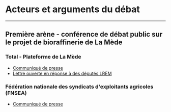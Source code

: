 # Acteurs et arguments du débat
-------------------------------

## Première arène - conférence de débat public sur le projet de bioraffinerie de La Mède

### Total - Plateforme de La Mède
- [Communiqué de presse](https://www.lamede.total.fr/sites/shared/lamede/files/atoms/files/total_sengage_pour_une_diversification_responsable_des_approvisionnements.pdf)
- [Lettre ouverte en réponse à des députés LREM](https://www.lamede.total.fr/sites/shared/lamede/files/atoms/files/lettre_ouverte_de_patrick_pouyanne_aux_deputes_lrem.pdf)

### Fédération nationale des syndicats d'exploitants agricoles (FNSEA)
- [Communiqué de presse](media/fnsealamede.pdf)
